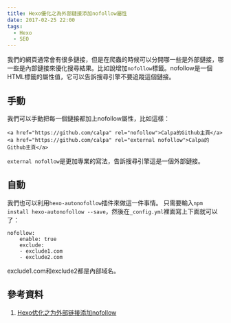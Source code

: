 ```yaml
---
title: Hexo優化之為外部鏈接添加nofollow屬性
date: 2017-02-25 22:00
tags:
  - Hexo
  - SEO
---
```

我們的網頁通常會有很多鏈接，但是在爬蟲的時候可以分開哪一些是外部鏈接，哪一些是內部鏈接來優化搜尋結果。比如說增加`nofollow`標籤。nofollow是一個HTML標籤的屬性值，它可以告訴搜尋引擎不要追蹤這個鏈接。

## 手動
我們可以手動把每一個鏈接都加上nofollow屬性，比如這樣：
```
<a href="https://github.com/calpa" rel="nofollow">Calpa的Github主頁</a>
<a href="https://github.com/calpa" rel="external nofollow">Calpa的Github主頁</a>
```
`external nofollow`是更加專業的寫法，告訴搜尋引擎這是一個外部鏈接。

## 自動
我們也可以利用`hexo-autonofollow`插件來做這一件事情。
只需要輸入`npm install hexo-autonofollow --save`，然後在`_config.yml`裡面寫上下面就可以了：
```
nofollow:
    enable: true
    exclude:
    - exclude1.com
    - exclude2.com
```
exclude1.com和exclude2都是內部域名。

## 參考資料
1. [Hexo优化之为外部链接添加nofollow
](https://liuzhichao.com/2016/hexo-auto-nofollow.html)
